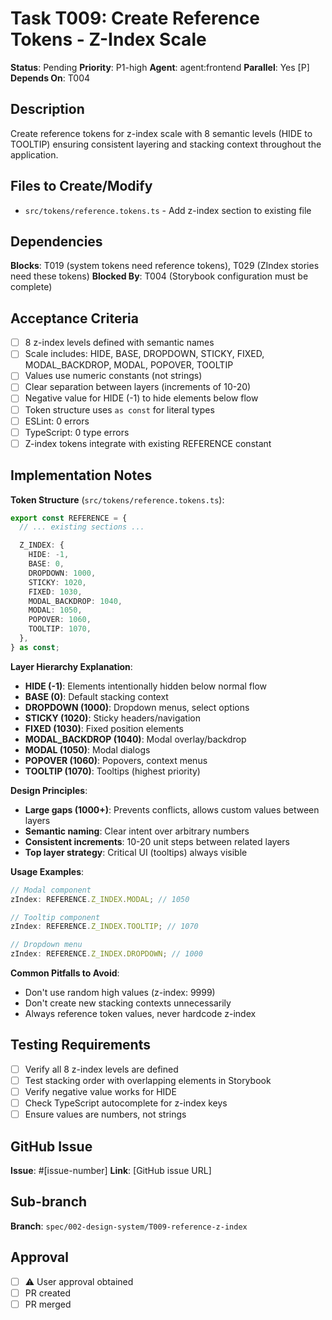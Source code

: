 # Task T009: Create Reference Tokens - Z-Index Scale

**Status**: Pending
**Priority**: P1-high
**Agent**: agent:frontend
**Parallel**: Yes [P]
**Depends On**: T004

## Description

Create reference tokens for z-index scale with 8 semantic levels (HIDE to TOOLTIP) ensuring consistent layering and stacking context throughout the application.

## Files to Create/Modify

- `src/tokens/reference.tokens.ts` - Add z-index section to existing file

## Dependencies

**Blocks**: T019 (system tokens need reference tokens), T029 (ZIndex stories need these tokens)
**Blocked By**: T004 (Storybook configuration must be complete)

## Acceptance Criteria

- [ ] 8 z-index levels defined with semantic names
- [ ] Scale includes: HIDE, BASE, DROPDOWN, STICKY, FIXED, MODAL_BACKDROP, MODAL, POPOVER, TOOLTIP
- [ ] Values use numeric constants (not strings)
- [ ] Clear separation between layers (increments of 10-20)
- [ ] Negative value for HIDE (-1) to hide elements below flow
- [ ] Token structure uses `as const` for literal types
- [ ] ESLint: 0 errors
- [ ] TypeScript: 0 type errors
- [ ] Z-index tokens integrate with existing REFERENCE constant

## Implementation Notes

**Token Structure** (`src/tokens/reference.tokens.ts`):

```typescript
export const REFERENCE = {
  // ... existing sections ...

  Z_INDEX: {
    HIDE: -1,
    BASE: 0,
    DROPDOWN: 1000,
    STICKY: 1020,
    FIXED: 1030,
    MODAL_BACKDROP: 1040,
    MODAL: 1050,
    POPOVER: 1060,
    TOOLTIP: 1070,
  },
} as const;
```

**Layer Hierarchy Explanation**:

- **HIDE (-1)**: Elements intentionally hidden below normal flow
- **BASE (0)**: Default stacking context
- **DROPDOWN (1000)**: Dropdown menus, select options
- **STICKY (1020)**: Sticky headers/navigation
- **FIXED (1030)**: Fixed position elements
- **MODAL_BACKDROP (1040)**: Modal overlay/backdrop
- **MODAL (1050)**: Modal dialogs
- **POPOVER (1060)**: Popovers, context menus
- **TOOLTIP (1070)**: Tooltips (highest priority)

**Design Principles**:

- **Large gaps (1000+)**: Prevents conflicts, allows custom values between layers
- **Semantic naming**: Clear intent over arbitrary numbers
- **Consistent increments**: 10-20 unit steps between related layers
- **Top layer strategy**: Critical UI (tooltips) always visible

**Usage Examples**:

```typescript
// Modal component
zIndex: REFERENCE.Z_INDEX.MODAL; // 1050

// Tooltip component
zIndex: REFERENCE.Z_INDEX.TOOLTIP; // 1070

// Dropdown menu
zIndex: REFERENCE.Z_INDEX.DROPDOWN; // 1000
```

**Common Pitfalls to Avoid**:

- Don't use random high values (z-index: 9999)
- Don't create new stacking contexts unnecessarily
- Always reference token values, never hardcode z-index

## Testing Requirements

- [ ] Verify all 8 z-index levels are defined
- [ ] Test stacking order with overlapping elements in Storybook
- [ ] Verify negative value works for HIDE
- [ ] Check TypeScript autocomplete for z-index keys
- [ ] Ensure values are numbers, not strings

## GitHub Issue

**Issue**: #[issue-number]
**Link**: [GitHub issue URL]

## Sub-branch

**Branch**: `spec/002-design-system/T009-reference-z-index`

## Approval

- [ ] ⚠️ User approval obtained
- [ ] PR created
- [ ] PR merged
